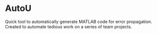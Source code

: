 # AutoU

Quick tool to automatically generate MATLAB code for error propagation.  Created to automate tedious work on a series of team projects.
